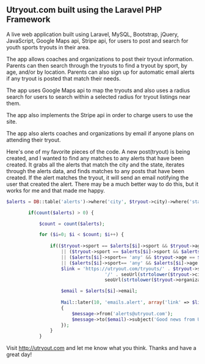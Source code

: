 ## Utryout.com built using the Laravel PHP Framework

A live web application built using Laravel, MySQL, Bootstrap, jQuery, JavaScript, Google Maps api, Stripe api, for users to post and search for youth sports tryouts in their area.

The app allows coaches and organizations to post their tryout information. Parents can then search through the tryouts to find a tryout by sport, by age, and/or by location. Parents can also sign up for automatic email alerts if any tryout is posted that match their needs.

The app uses Google Maps api to map the tryouts and also uses a radius search for users to search within a selected radius for tryout listings near them.

The app also implements the Stripe api in order to charge users to use the site.

The app also alerts coaches and organizations by email if anyone plans on attending their tryout.

Here's one of my favorite pieces of the code. A new post(tryout) is being created, and I wanted to find any matches to any alerts that have been created. It grabs all the alerts that match the city and the state, iterates through the alerts data, and finds matches to any posts that have been created. If the alert matches the tryout, it will send an email notifying the user that created the alert. There may be a much better way to do this, but it works for me and that made me happy. 

```php
$alerts = DB::table('alerts')->where('city', $tryout->city)->where('state', $tryout->state)->get();

		if(count($alerts) > 0) {

			$count = count($alerts);

			for ($i=0; $i < $count; $i++) { 
	
				if(($tryout->sport == $alerts[$i]->sport && $tryout->age == $alerts[$i]->age) 
					|| ($tryout->sport == $alerts[$i]->sport && $alerts[$i]->age == null)
					|| ($alerts[$i]->sport== 'any' && $tryout->age == $alerts[$i]->age) 
					|| ($alerts[$i]->sport== 'any' && $alerts[$i]->age == null)) {
					$link = 'https://utryout.com/tryouts/' . $tryout->sport . '/' . strtolower($tryout->state) . 
		            				'/' . seoUrl(strtolower($tryout->city)) . '/'  .   $id . '/' . 
		            				seoUrl(strtolower($tryout->organization));

		            $email = $alerts[$i]->email;
		          
					Mail::later(10, 'emails.alert', array('link' => $link ), function($message) use ($email)
					{	
						$message->from('alerts@utryout.com');
    					$message->to($email)->subject('Good news from Utryout.com!');
					});
				}
			}
```

Visit http://utryout.com and let me know what you think. Thanks and have a great day!
